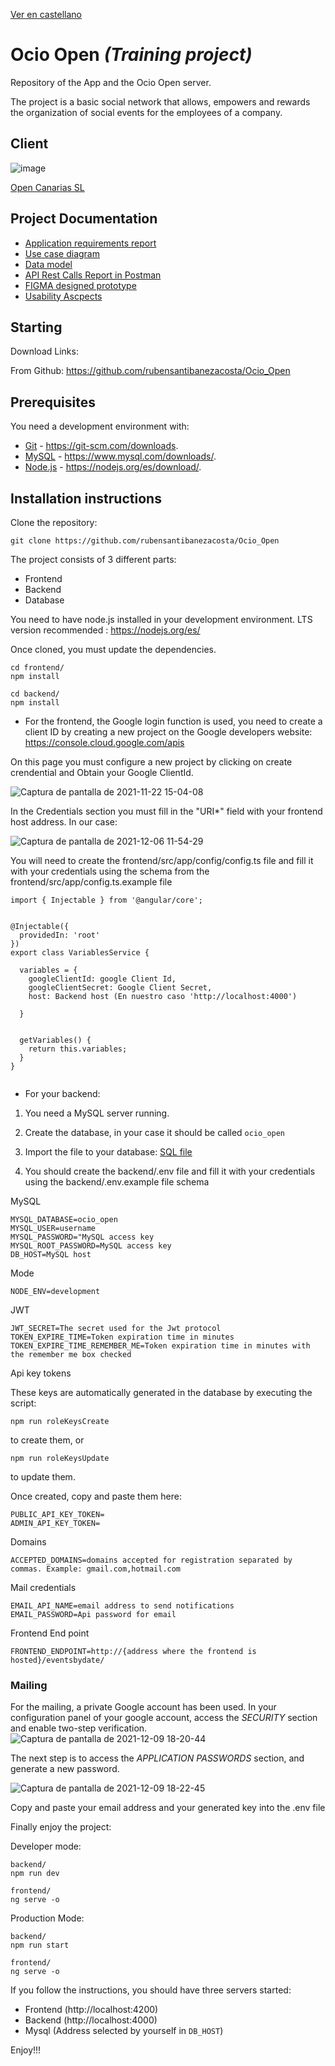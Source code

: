 [Ver en castellano](https://github.com/rubensantibanezacosta/Ocio_Open)

# Ocio Open  *(Training project)*

Repository of the App and the Ocio Open server.

The project is a basic social network that allows, empowers and rewards the organization of social events for the employees of a company.


## Client
![image](https://user-images.githubusercontent.com/44450566/142890754-a330b388-f293-4a12-a665-47dc6995a3ca.png)

[Open Canarias SL](https://www.opencanarias.com/)

## Project Documentation

- [Application requirements report](https://github.com/rubensantibanezacosta/Ocio_Open/blob/main/docs/requisites.md)
- [Use case diagram](https://github.com/rubensantibanezacosta/Ocio_Open/blob/main/docs/Casos%20de%20Uso.png)
- [Data model](https://github.com/rubensantibanezacosta/Ocio_Open/blob/main/docs/Captura%20de%20pantalla%20de%202021-12-03%2011-33-16.png)
- [API Rest Calls Report in Postman](https://documenter.getpostman.com/view/17032586/UVC8E77j)
- [FIGMA designed prototype](https://www.figma.com/proto/avUqIHB3yfnUUCIBHcHBDu/Open-Ocio?node-id=182%3A98&starting-point-node-id=182%3A98)
- [Usability Ascpects](https://github.com/rubensantibanezacosta/Ocio_Open/blob/main/docs/Usability.md)

## Starting

Download Links:

From Github: https://github.com/rubensantibanezacosta/Ocio_Open

## Prerequisites

You need a development environment with:
* [Git](https://git-scm.com) -  https://git-scm.com/downloads.
* [MySQL](https://www.mysql.com) -  https://www.mysql.com/downloads/.
* [Node.js](https://nodejs.org) -  https://nodejs.org/es/download/. 

## Installation instructions

Clone the repository:

```
git clone https://github.com/rubensantibanezacosta/Ocio_Open
```

The project consists of 3 different parts:
* Frontend
* Backend
* Database

You need to have node.js installed in your development environment. LTS version recommended : https://nodejs.org/es/

Once cloned, you must update the dependencies.

```
cd frontend/
npm install
```
```
cd backend/
npm install
```


* For the frontend, the Google login function is used, you need to create a client ID by creating a new project on the Google developers website: https://console.cloud.google.com/apis

On this page you must configure a new project by clicking on create crendential and Obtain your Google ClientId.

![Captura de pantalla de 2021-11-22 15-04-08](https://user-images.githubusercontent.com/44450566/142885020-f59c7e6d-2fb1-467b-9fa4-b66f516ff12d.png)

In the Credentials section you must fill in the "URI*" field with your frontend host address. In our case:
 
![Captura de pantalla de 2021-12-06 11-54-29](https://user-images.githubusercontent.com/44450566/144841712-ed985048-a395-4059-b449-84026d664d14.png)



You will need to create the frontend/src/app/config/config.ts file and fill it with your credentials using the schema from the frontend/src/app/config.ts.example file

```
import { Injectable } from '@angular/core';


@Injectable({
  providedIn: 'root'
})
export class VariablesService {

  variables = {
    googleClientId: google Client Id,
    googleClientSecret: Google Client Secret,
    host: Backend host (En nuestro caso 'http://localhost:4000')

  }


  getVariables() {
    return this.variables;
  }
}


```




* For your backend:


1. You need a MySQL server running.

2. Create the database, in your case it should be called ``` ocio_open ```

3. Import the file to your database:  [SQL file](https://github.com/rubensantibanezacosta/Ocio_Open/blob/main/docs/ocioopenBBDD.sql)

4. You should create the backend/.env file and fill it with your credentials using the backend/.env.example file schema

MySQL
```
MYSQL_DATABASE=ocio_open
MYSQL_USER=username
MYSQL_PASSWORD="MySQL access key
MYSQL_ROOT_PASSWORD=MySQL access key
DB_HOST=MySQL host
``` 
Mode
```
NODE_ENV=development
```
 JWT
```
JWT_SECRET=The secret used for the Jwt protocol
TOKEN_EXPIRE_TIME=Token expiration time in minutes
TOKEN_EXPIRE_TIME_REMEMBER_ME=Token expiration time in minutes with the remember me box checked
```
Api key tokens

These keys are automatically generated in the database by executing the script:
```
npm run roleKeysCreate 
``` 
to create them, or 
```
npm run roleKeysUpdate 
```
to update them.

Once created, copy and paste them here:

```
PUBLIC_API_KEY_TOKEN=
ADMIN_API_KEY_TOKEN=
```
Domains

```
ACCEPTED_DOMAINS=domains accepted for registration separated by commas. Example: gmail.com,hotmail.com
```
Mail credentials
```
EMAIL_API_NAME=email address to send notifications
EMAIL_PASSWORD=Api password for email
```
Frontend End point
```
FRONTEND_ENDPOINT=http://{address where the frontend is hosted}/eventsbydate/
```
### Mailing

For the mailing, a private Google account has been used. In your configuration panel of your google account, access the *SECURITY* section and enable two-step verification.
![Captura de pantalla de 2021-12-09 18-20-44](https://user-images.githubusercontent.com/44450566/145453642-36cc4206-d6ae-4d00-a8af-144b5f55227b.png)

The next step is to access the *APPLICATION PASSWORDS* section, and generate a new password.

![Captura de pantalla de 2021-12-09 18-22-45](https://user-images.githubusercontent.com/44450566/145453889-9eb9953b-cd20-4aaa-8683-3c4ffea87214.png)


Copy and paste your email address and your generated key into the .env file



Finally enjoy the project:

Developer mode:
```
backend/
npm run dev
```
```
frontend/
ng serve -o
```

Production Mode:
```
backend/
npm run start
```
```
frontend/
ng serve -o
```

If you follow the instructions, you should have three servers started:
* Frontend (http://localhost:4200)
* Backend (http://localhost:4000)
* Mysql (Address selected by yourself in `DB_HOST`)

Enjoy!!!


